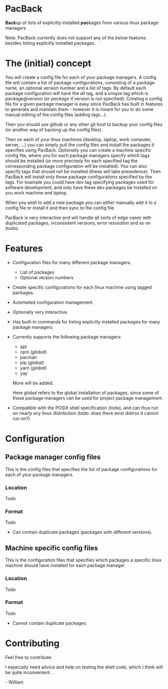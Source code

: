 # PacBack
**Back**up of lists of explicitly installed **pac**kages from various linux package managers

Note: PacBack currently does not support any of the below features besides listing explicitly installed packages.

# The (initial) concept 
You will create a config file for each of your package managers.
A config file will contain a list of package configurations, consisting of a package name, an optional version number and a list of tags. By default each package configuration will have the *all* tag, and a unique tag which is *package@version* (or *package* if version is not specified).
Creating a config file for a given package manager is easy since PacBack has built in features to generate and maintain them - however it is meant for you to do some manual editing of the config files (adding tags...).

Then you should use github or any other git host to backup your config files (or another way of backing up the config files).

Then on each of your linux machines (desktop, laptop, work computer, server, ...) you can simply pull the config files and install the packages it specifies using PacBack. Optionally you can create a machine specific config file, where you for each package managers specify which tags should be installed (or more precisely for each specified tag the corresponding package configuration will be installed). You can also specify tags that should not be installed (these will take presedence). Then PacBack will install only those package configurations specified by the tags. For example you could have *dev* tag specifying packages used for software development, and only have these dev packages be installed on you work machine and laptop.

When you wish to add a new package you can either manually add it to a config file or install it and then sync to the config file.

PacBack is very interactive and will handle all sorts of edge cases with duplicated packages, inconsistent versions, error resolution and so on (todo).

# Features
* Configuration files for many different package managers.
    * List of packages
    * Optional version numbers
* Create specific configurations for each linux machine using tagged packages.
* Automated configuration management.
* Optionally very interactive.
* Has built-in commands for listing explicitly installed packages for many package managers.
* Currently supports the following package managers:
    * apt
    * npm (*global*)
    * pacman
    * pip (*global*)
    * yarn (*global*)
    * yay

    More will be added.

    Here *global* refers to the global installation of packages, since some of these package managers can be used for project package management.
* Compatible with the POSIX shell specification (todo), and can thus run on nearly any linux distribution (todo: does there exist distros it cannot run on?)

# Configuration 
## Package manager config files
This is the config files that specifies the list of package configurations for each of your package managers.
### Location
Todo
### Format
Todo
* Can contain duplicate packages (packages with different versions).
## Machine specific config files
This is the configuration files that specifies which packages a specific linux machine should have installed for each package manager.
### Location
Todo
### Format
Todo
* Cannot contain duplicate packages.

# Contributing
Feel free to contribute.

I especially need advice and help on testing the shell code, which I think will be quite inconvenient.

\- William
